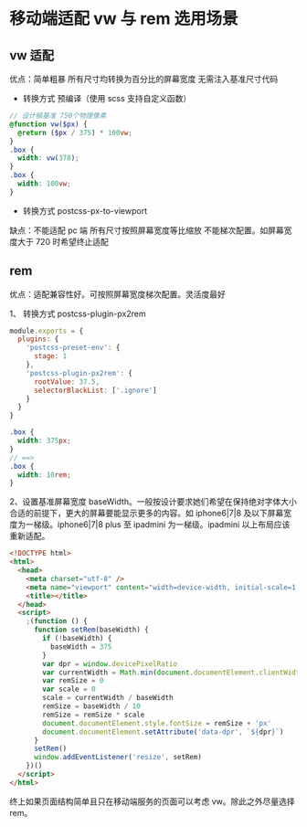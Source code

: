 # 移动端适配 vw 与 rem 选用场景

## vw 适配

优点：简单粗暴 所有尺寸均转换为百分比的屏幕宽度 无需注入基准尺寸代码

- 转换方式 预编译（使用 scss 支持自定义函数）

```scss
// 设计稿基准 750个物理像素
@function vw($px) {
  @return ($px / 375) * 100vw;
}
.box {
  width: vw(378);
}
.box {
  width: 100vw;
}
```

- 转换方式 postcss-px-to-viewport

缺点：不能适配 pc 端 所有尺寸按照屏幕宽度等比缩放 不能梯次配置。如屏幕宽度大于 720 时希望终止适配

## rem

优点：适配兼容性好。可按照屏幕宽度梯次配置。灵活度最好

1、 转换方式 postcss-plugin-px2rem

```js
module.exports = {
  plugins: {
    'postcss-preset-env': {
      stage: 1
    },
    'postcss-plugin-px2rem': {
      rootValue: 37.5,
      selectorBlackList: ['.ignore']
    }
  }
}
```

```scss
.box {
  width: 375px;
}
// ==>
.box {
  width: 10rem;
}
```

2、设置基准屏幕宽度 baseWidth。一般按设计要求她们希望在保持绝对字体大小合适的前提下，更大的屏幕要能显示更多的内容。如 iphone6|7|8 及以下屏幕宽度为一梯级。iphone6|7|8 plus 至 ipadmini 为一梯级。ipadmini 以上布局应该重新适配。

```html
<!DOCTYPE html>
<html>
  <head>
    <meta charset="utf-8" />
    <meta name="viewport" content="width=device-width, initial-scale=1.0" />
    <title></title>
  </head>
  <script>
    ;(function () {
      function setRem(baseWidth) {
        if (!baseWidth) {
          baseWidth = 375
        }
        var dpr = window.devicePixelRatio
        var currentWidth = Math.min(document.documentElement.clientWidth, 520)
        var remSize = 0
        var scale = 0
        scale = currentWidth / baseWidth
        remSize = baseWidth / 10
        remSize = remSize * scale
        document.documentElement.style.fontSize = remSize + 'px'
        document.documentElement.setAttribute('data-dpr', `${dpr}`)
      }
      setRem()
      window.addEventListener('resize', setRem)
    })()
  </script>
</html>
```

终上如果页面结构简单且只在移动端服务的页面可以考虑 vw。除此之外尽量选择 rem。
